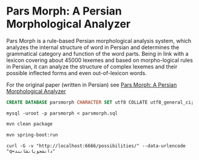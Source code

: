 # Pars Morph: A Persian Morphological Analyzer

Pars Morph is a rule-based Persian morphological analysis system, which analyzes the internal structure of word in Persian and determines the grammatical category and function of the word parts.
Being in link with a lexicon covering about 45000 lexemes and based on morpho-logical rules in Persian, it can analyze the structure of complex lexemes and their possible inflected forms and even out-of-lexicon words.

For the original paper (written in Persian) see [Pars Morph: A Persian Morphological Analyzer](http://jsdp.rcisp.ac.ir/article-1-714-en.html)

```sql
CREATE DATABASE parsmorph CHARACTER SET utf8 COLLATE utf8_general_ci;
```

```shell
mysql -uroot -p parsmorph < parsmorph.sql
```

```bash
mvn clean package
```

```bash
mvn spring-boot:run
```

```shell
curl -G -v "http://localhost:6666/possibilities/" --data-urlencode "q=دانشجویانشانند"
```